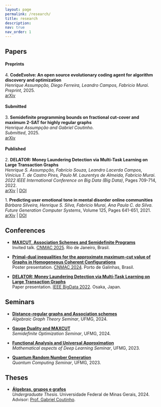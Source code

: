 ```yaml
---
layout: page
permalink: /research/
title: research
description: 
nav: true
nav_order: 1
---
```

## Papers
#### Preprints

4\. **CodeEvolve: An open source evolutionary coding agent for algorithm discovery and optimization**<br> 
   *Henrique Assumpção, Diego Ferreira, Leandro Campos, Fabricio Murai*.<br> 
   *Preprint*, 2025.<br>
   [arXiv](https://arxiv.org/abs/2510.14150)

#### Submitted

3\. **Semidefinite programming bounds on fractional cut-cover and maximum 2-SAT for highly regular graphs**<br> 
   *Henrique Assumpção and Gabriel Coutinho*.<br> 
   *Submitted*, 2025.<br>
   [arXiv](https://arxiv.org/abs/2505.10548)

#### Published
2\. **DELATOR: Money Laundering Detection via Multi-Task Learning on Large Transaction Graphs**  
   *Henrique S. Assumpção, Fabrício Souza, Leandro Lacerda Campos, Vinícius T. de Castro Pires, Paulo M. Laurentys de Almeida, Fabricio Murai*.<br>
   *2022 IEEE International Conference on Big Data (Big Data)*, Pages 709-714, 2022.<br>
   [arXiv](https://arxiv.org/abs/2205.10293) | [DOI](https://doi.org/10.1109/BigData55660.2022.10021010) 

1\. **Predicting user emotional tone in mental disorder online communities**  
   *Bárbara Silveira, Henrique S. Silva, Fabricio Murai, Ana Paula C. da Silva*.<br>
   *Future Generation Computer Systems*, Volume 125, Pages 641-651, 2021.<br>
   [arXiv](https://arxiv.org/abs/2005.07473) | [DOI](https://doi.org/10.1016/j.future.2021.07.014)


## Conferences

* [**MAXCUT, Association Schemes and Semidefinite Programs**](https://henriqueassumpcao.github.io/assets/pdf/CNMAC_2025_TALK.pdf)<br>
Invited talk. [CNMAC 2025](https://www.cnmac.org.br/novo/index.php/CNMAC/ano/2025/). Rio de Janeiro, Brasil.

* [**Primal-dual inequalities for the approximate maximum-cut value of Graphs in
Homogeneous Coherent Configurations**](https://henriqueassumpcao.github.io/assets/pdf/CNMAC_POSTER.pdf)<br>Poster presentation. [CNMAC 2024](https://www.cnmac.org.br/novo/index.php/CNMAC/ano/2024/). Porto de Galinhas, Brasil.

* [**DELATOR: Money Laundering Detection via Multi-Task Learning on
Large Transaction Graphs**](https://henriqueassumpcao.github.io/assets/pdf/DELATOR_SLIDES_IEEE.pdf)<br>
Paper presentation. [IEEE BigData 2022](https://bigdataieee.org/BigData2022/). Osaka, Japan.

## Seminars
* **[Distance-regular graphs and Association schemes](https://henriqueassumpcao.github.io/assets/pdf/AGT_NOTES.pdf)**<br>
*Algebraic Graph Theory Seminar*, UFMG, 2024.

* **[Gauge Duality and MAXCUT](https://henriqueassumpcao.github.io/assets/pdf/GaugeDuality_and_Maxcut.pdf)**
<br>*Semidefinite Optimization Seminar*, UFMG, 2024.

* **[Functional Analysis and Universal Approximation](https://drive.google.com/drive/u/1/folders/1AlaN2gyuSPyIgcIktM95C292D1FRuqDg)**
<br>*Mathematical aspects of Deep Learning Seminar*, UFMG, 2023.

* **[Quantum Random Number Generation](https://henriqueassumpcao.github.io/assets/pdf/qrng_slides.pdf)**
<br>*Quantum Computing Seminar*, UFMG, 2023.


## Theses

* [**Álgebras, grupos e grafos**](https://henriqueassumpcao.github.io/assets/pdf/undergrad_thesis.pdf)<br>
*Undergraduate Thesis*. Universidade Federal de Minas Gerais, 2024.<br>
Advisor: [Prof. Gabriel Coutinho](https://homepages.dcc.ufmg.br/~gabriel/).   

